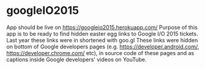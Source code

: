 # googleIO2015

App should be live on https://googleio2015.herokuapp.com/
Purpose of this app is to be ready to find hidden easter egg links to Google I/O 2015 tickets.
Last year these links were in shortened with goo.gl
These links were hidden on bottom of Google developers pages (e.g. https://developer.android.com/, https://developer.chrome.com/ etc), in source code of these pages and as captions inside Google developers' videos on YouTube.
